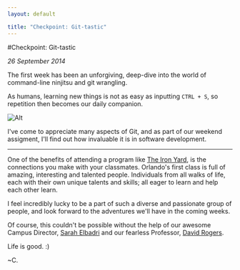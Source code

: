 ```yaml
---
layout: default

title: "Checkpoint: Git-tastic"
---
```


#Checkpoint: Git-tastic

*26 September 2014*

The first week has been an unforgiving, deep-dive into the world of command-line ninjitsu and git wrangling.

As humans, learning new things is not as easy as inputting `CTRL + S`, so repetition then becomes our daily companion.

![Alt](http://media.giphy.com/media/DYZL7ufnBxk2c/giphy.gif)

I've come to appreciate many aspects of Git, and as part of our weekend assigment, I'll find out how invaluable it is in software development.

* * *

One of the benefits of attending a program like [The Iron Yard](http://www.theironyard.com/refer), is the connections you make with your classmates. Orlando's first class is full of amazing, interesting and talented people.
Individuals from all walks of life, each with their own unique talents and skills; all eager to learn and help each other learn.

I feel incredibly lucky to be a part of such a diverse and passionate group of people, and look forward to the adventures we'll have in the coming weeks.

Of course, this couldn't be possible without the help of our awesome Campus Director, [Sarah Elbadri](https://twitter.com/thebadri) and our fearless Professor, [David Rogers](http://about.me/al_the_x).


Life is good. :)

~C.
